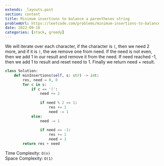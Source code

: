 ```yaml
---
extends: _layouts.post
section: content
title: Minimum insertions to balance a parentheses string
problemUrl: https://leetcode.com/problems/minimum-insertions-to-balance-a-parentheses-string/
date: 2022-09-16
categories: [stack, greedy]
---
```


We will iterate over each character, if the character is `(`, then we need 2 more, and if it is `)`, the we remove one from need. If the need is not even, then we add 1 in our result and remove it from the need. If need reached -1, then we add 1 to result and reset need to 1. Finally we return need + result.

```python
class Solution:
    def minInsertions(self, s: str) -> int:
        res, need = 0, 0
        for c in s:
            if c == '(':
                need += 2
                
                if need % 2 == 1:
                    res += 1
                    need -= 1    
            else:
                need -= 1
                
                if need == -1:
                    res += 1
                    need = 1
        return res + need
```

Time Complexity: `O(n)`<br/>
Space Complexity: `O(1)`